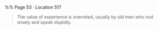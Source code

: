 %% Page 53 · Location 517 
> The value of experience is overrated, usually by old men who nod wisely and speak stupidly. 